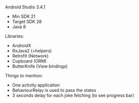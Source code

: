 Android Studio 3.4.1
- Min SDK 21
- Target SDK 28
- Java 8

Libraries:
- AndroidX
- RxJava2 (+helpers)
- Retrofit (Network)
- Cupboard (ORM)
- ButterKnife (View bindings)

Things to mention:
* One activity application
* BehaviourRelay is used to pass the states
* 3 seconds delay for each joke fetching (to see progress bar)
